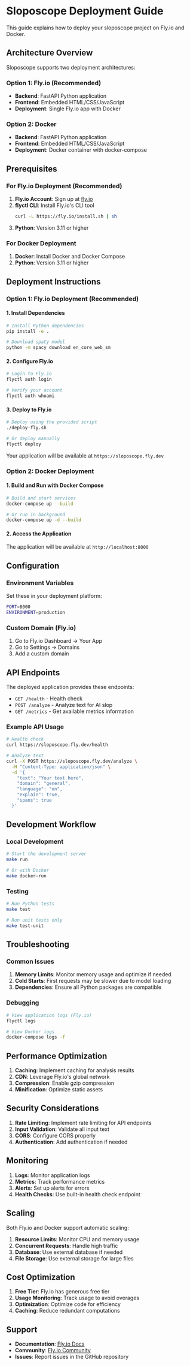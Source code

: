# Sloposcope Deployment Guide

This guide explains how to deploy your sloposcope project on Fly.io and Docker.

## Architecture Overview

Sloposcope supports two deployment architectures:

### Option 1: Fly.io (Recommended)

- **Backend**: FastAPI Python application
- **Frontend**: Embedded HTML/CSS/JavaScript
- **Deployment**: Single Fly.io app with Docker

### Option 2: Docker

- **Backend**: FastAPI Python application
- **Frontend**: Embedded HTML/CSS/JavaScript
- **Deployment**: Docker container with docker-compose

## Prerequisites

### For Fly.io Deployment (Recommended)

1. **Fly.io Account**: Sign up at [fly.io](https://fly.io)
2. **flyctl CLI**: Install Fly.io's CLI tool
   ```bash
   curl -L https://fly.io/install.sh | sh
   ```
3. **Python**: Version 3.11 or higher

### For Docker Deployment

1. **Docker**: Install Docker and Docker Compose
2. **Python**: Version 3.11 or higher

## Deployment Instructions

### Option 1: Fly.io Deployment (Recommended)

#### 1. Install Dependencies

```bash
# Install Python dependencies
pip install -e .

# Download spaCy model
python -m spacy download en_core_web_sm
```

#### 2. Configure Fly.io

```bash
# Login to Fly.io
flyctl auth login

# Verify your account
flyctl auth whoami
```

#### 3. Deploy to Fly.io

```bash
# Deploy using the provided script
./deploy-fly.sh

# Or deploy manually
flyctl deploy
```

Your application will be available at `https://sloposcope.fly.dev`

### Option 2: Docker Deployment

#### 1. Build and Run with Docker Compose

```bash
# Build and start services
docker-compose up --build

# Or run in background
docker-compose up -d --build
```

#### 2. Access the Application

The application will be available at `http://localhost:8000`

## Configuration

### Environment Variables

Set these in your deployment platform:

```bash
PORT=8000
ENVIRONMENT=production
```

### Custom Domain (Fly.io)

1. Go to Fly.io Dashboard → Your App
2. Go to Settings → Domains
3. Add a custom domain

## API Endpoints

The deployed application provides these endpoints:

- `GET /health` - Health check
- `POST /analyze` - Analyze text for AI slop
- `GET /metrics` - Get available metrics information

### Example API Usage

```bash
# Health check
curl https://sloposcope.fly.dev/health

# Analyze text
curl -X POST https://sloposcope.fly.dev/analyze \
  -H "Content-Type: application/json" \
  -d '{
    "text": "Your text here",
    "domain": "general",
    "language": "en",
    "explain": true,
    "spans": true
  }'
```

## Development Workflow

### Local Development

```bash
# Start the development server
make run

# Or with Docker
make docker-run
```

### Testing

```bash
# Run Python tests
make test

# Run unit tests only
make test-unit
```

## Troubleshooting

### Common Issues

1. **Memory Limits**: Monitor memory usage and optimize if needed
2. **Cold Starts**: First requests may be slower due to model loading
3. **Dependencies**: Ensure all Python packages are compatible

### Debugging

```bash
# View application logs (Fly.io)
flyctl logs

# View Docker logs
docker-compose logs -f
```

## Performance Optimization

1. **Caching**: Implement caching for analysis results
2. **CDN**: Leverage Fly.io's global network
3. **Compression**: Enable gzip compression
4. **Minification**: Optimize static assets

## Security Considerations

1. **Rate Limiting**: Implement rate limiting for API endpoints
2. **Input Validation**: Validate all input text
3. **CORS**: Configure CORS properly
4. **Authentication**: Add authentication if needed

## Monitoring

1. **Logs**: Monitor application logs
2. **Metrics**: Track performance metrics
3. **Alerts**: Set up alerts for errors
4. **Health Checks**: Use built-in health check endpoint

## Scaling

Both Fly.io and Docker support automatic scaling:

1. **Resource Limits**: Monitor CPU and memory usage
2. **Concurrent Requests**: Handle high traffic
3. **Database**: Use external database if needed
4. **File Storage**: Use external storage for large files

## Cost Optimization

1. **Free Tier**: Fly.io has generous free tier
2. **Usage Monitoring**: Track usage to avoid overages
3. **Optimization**: Optimize code for efficiency
4. **Caching**: Reduce redundant computations

## Support

- **Documentation**: [Fly.io Docs](https://fly.io/docs/)
- **Community**: [Fly.io Community](https://community.fly.io/)
- **Issues**: Report issues in the GitHub repository
